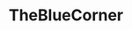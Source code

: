 ---
title: TheBlueCorner
crosslinks:
- place
- MassdropBot
- placestart
- ainbowroad
- theblackvoid
- youtubefactsbot
- BlueCorner
- RocketLeague
- bluepxls
- EnterTheGungeon
- livven
- furry
- tmsbmeta
- ainbow
- starbound
- placehearts
- GreenLattice
- blackborderproject
- NoMoreBamboozles
- dbz
---